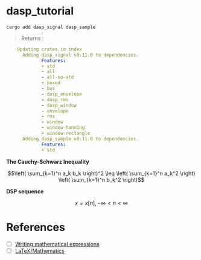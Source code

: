 # dasp_tutorial


```
cargo add dasp_signal dasp_sample
```
> Returns :
```yaml
    Updating crates.io index
      Adding dasp_signal v0.11.0 to dependencies.
             Features:
             + std
             - all
             - all-no-std
             - boxed
             - bus
             - dasp_envelope
             - dasp_rms
             - dasp_window
             - envelope
             - rms
             - window
             - window-hanning
             - window-rectangle
      Adding dasp_sample v0.11.0 to dependencies.
             Features:
             + std
```

**The Cauchy-Schwarz Inequality**

```math
\left( \sum_{k=1}^n a_k b_k \right)^2 \leq \left( \sum_{k=1}^n a_k^2 \right) \left( \sum_{k=1}^n b_k^2 \right)
```

**DSP sequence**

```math
x = { x[n] }, -\infty < n < \infty 
```

# References

- [ ] [Writing mathematical expressions](https://docs.github.com/en/get-started/writing-on-github/working-with-advanced-formatting/writing-mathematical-expressions)
- [ ] [LaTeX/Mathematics](https://en.wikibooks.org/wiki/LaTeX/Mathematics)

```
